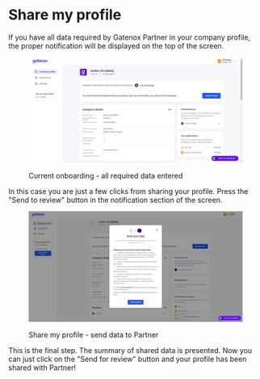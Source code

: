 # Share my profile

If you have all data required by Gatenox Partner in your company profile, the proper notification will be displayed on the top of the screen.

<figure><img src="../../.gitbook/assets/Current_onboarding_OK.png" alt="Current onboarding - all required data entered "><figcaption><p>Current onboarding - all required data entered </p></figcaption></figure>

In this case you are just a few clicks from sharing your profile. Press the "Send to review" button in the notification section of the screen.

<figure><img src="../../.gitbook/assets/Share_profile_onboarding_send.png" alt="Share my profile - send data to Partner"><figcaption><p>Share my profile - send data to Partner</p></figcaption></figure>

This is the final step. The summary of shared data is presented. Now you can just click on the "Send for review" button and your profile has been shared with Partner!
